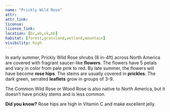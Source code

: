 ```yaml
--- 
name: "Prickly Wild Rose"
attr: 
attr_link: 
license: 
license_link: 
location: [bc,ab,sk,mb]
habitat: [forest,grassland,wetland,mountain]
visibility: high 
---
```

In early summer, Prickly Wild Rose shrubs (8 in-4ft) across North America are covered with fragrant saucer-like **flowers**. The flowers have 5 petals and vary in color from pale pink to red. By late summer, the flowers will have become **rose hips**. The stems are usually covered in **prickles**. The dark green, serrated **leaflets** grow in groups of 3-9. 

The Common Wild Rose or Wood Rose is also native to North America, but it doesn’t have prickly stems and is less common.

**Did you know?** Rose hips are high in Vitamin C and make excellent jelly.

